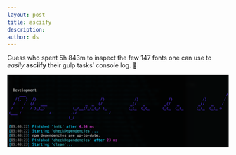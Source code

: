 ```yaml
---
layout: post
title: asciify
description:
author: ds
---
```


Guess who spent 5h 843m to inspect the few 147 fonts one can use to _easily_ __asciify__ their gulp tasks’ console log. 👋

![Screenshot containing ASCII art](/content/images/2016/11/oho-yeah-dadada.png)
